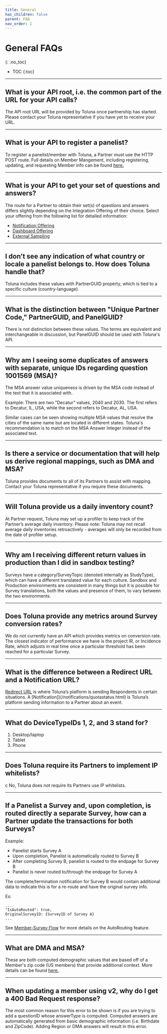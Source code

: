 ```yaml
---
title: General
has_children: false
parent: FAQ
nav_order: 1
---
```


# General FAQs
{: .no_toc}

* TOC
{:toc}

---

## What is your API root, i.e. the common part of the URL for your API calls?

The API root URL will be provided by Toluna once partnership has started. Please contact your Toluna representative if you have yet to receive your URL.

---

## What is your API to register a panelist?

To register a panelist/member with Toluna, a Partner must use the HTTP POST route. Full details on Member Mangement, including registering, updating, and requesting Member info can be found [here.](/membermanagement)

---

## What is your API to get your set of questions and answers?

The route for a Partner to obtain their set(s) of questions and answers differs slightly depending on the Integration Offering of their choice. Select your offering from the following list for detailed information:

 - [Notification Offering](/notification)
 - [Dashboard Offering](/dashboard)
 - [External Sampling](/externalsample)


---

## I don’t see any indication of what country or locale a panelist belongs to. How does Toluna handle that?

Toluna includes these values with PartnerGUID property, which is tied to a specific culture (country-language).

---

## What is the distinction between "Unique Partner Code," PartnerGUID, and PanelGUID?

There is not distinction between these values. The terms are equivalent and interchangeable in discussion, but PanelGUID should be used with Toluna's API.

---

## Why am I seeing some duplicates of answers with separate, unique IDs regarding question 1001569 (MSA)?

The MSA answer value uniqueness is driven by the MSA code instead of the text that it is associated with.

Example: There are two "Decatur" values, 2040 and 2030. The first refers to Decatur, IL, USA, while the second refers to Decatur, AL, USA.

Similar cases can be seen showing multiple MSA values that resolve the cities of the same name but are located in different states. Toluna's recommendation is to match on the MSA Answer Integer instead of the associated text.

---

## Is there a service or documentation that will help us derive regional mappings, such as DMA and MSA?

Toluna provides documents to all of its Partners to assist with mapping. Contact your Toluna representative if you require these documents.

---

## Will Toluna provide us a daily inventory count?

At Partner request, Toluna may set up a profiler to keep track of the Partner’s average daily inventory. Please note: Toluna may not recall average daily inventories retroactively - averages will only be recorded from the date of profiler setup.

---

## Why am I receiving different return values in production than I did in sandbox testing?

Surveys have a category/SurveyTopic (denoted internally as StudyType), which can have a different translated value for each culture. Sandbox and Production environments are consistent in many things but it is possible for Survey translations, both the values and presence of them, to vary between the two environments.

---

## Does Toluna provide any metrics around Survey conversion rates?

We do not currently have an API which provides metrics on conversion rate. The closest indicator of performance we have is the project IR, or Incidence Rate, which adjusts in real time once a particular threshold has been reached for a particular Survey.

---

## What is the difference between a Redirect URL and a Notification URL?

[Redirect URL](/memberrouting/) is where Toluna’s platform is sending Respondents in certain situations. A [Notification])(/notifications/quotastatus.html) is Toluna’s platform sending information to a Partner about an event.

---

## What do DeviceTypeIDs 1, 2, and 3 stand for?

1. Desktop/laptop
2. Tablet
3. Phone

---

## Does Toluna require its Partners to implement IP whitelists?
c
No, Toluna does not require its Partners use IP whitelists.

---

## If a Panelist  a Survey and, upon completion, is routed directly a separate Survey, how can a Partner update the transactions for both Surveys?

Example:

* Panelist starts Survey A
* Upon completion, Panelist is automatically routed to Survey B
* After completing Survey B, panelist is routed to the endpage for Survey B
* Panelist is never routed to/through the endpage for Survey A

The complete/termination notification for Survey B would contain additional data to indicate this is for a re-route and have the original survey info.

Ex:
```
...
"IsAutoRouted": true,
OriginalSurveyID: {SurveyID of Survey A}
...
```

See [Member-Survey Flow](/memberrouting/membersurveyflow#autorouting.html) for more details on the AutoRouting feature.

---

## What are DMA and MSA?

These are both computed demographic values that are based off of a Member's zip code (US members) that provide additional context. More details can be found [here.](https://www.digitaladvertising-101.com/blog/digital-101-dma-vs-msa)

---

## When updating a member using v2, why do I get a 400 Bad Request response?

The most common reason for this error to be shown is if you are trying to add a questionID whose answerType is computed. Computed answers are automatically generated from basic demographic information (i.e. Birthdate and ZipCode). Adding Region or DMA answers will result in this error.